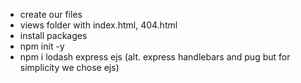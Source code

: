 - create our files
- views folder with index.html, 404.html
- install packages
- npm init -y
- npm i lodash express ejs (alt. express handlebars and pug but for simplicity we chose ejs)